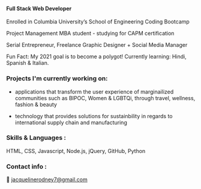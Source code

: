 #### Full Stack Web Developer

Enrolled in Columbia University’s School of Engineering Coding Bootcamp

Project Management MBA student - studying for CAPM certification

Serial Entrepreneur, Freelance Graphic Designer + Social Media Manager 

Fun Fact: My 2021 goal is to become a polygot! Currently learning: Hindi, Spanish & Italian. 

### Projects I'm currently working on:
- applications that transform the user experience of marginailized communities such as BIPOC, Women & LGBTQi, through travel, wellness, fashion & beauty

- technology that provides solutions for sustainbility in regards to international supply chain and manufacturing 

### Skills & Languages : 
HTML, CSS, Javascript, Node.js, jQuery, GitHub, Python

### Contact info :

📩 jacquelinerodney7@gmail.com
